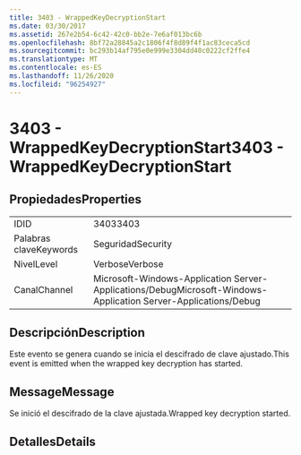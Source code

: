 ```yaml
---
title: 3403 - WrappedKeyDecryptionStart
ms.date: 03/30/2017
ms.assetid: 267e2b54-6c42-42c0-bb2e-7e6af013bc6b
ms.openlocfilehash: 8bf72a28845a2c1806f4f8d89f4f1ac83ceca5cd
ms.sourcegitcommit: bc293b14af795e0e999e3304dd40c0222cf2ffe4
ms.translationtype: MT
ms.contentlocale: es-ES
ms.lasthandoff: 11/26/2020
ms.locfileid: "96254927"
---
```

# <a name="3403---wrappedkeydecryptionstart"></a><span data-ttu-id="8c8a9-102">3403 - WrappedKeyDecryptionStart</span><span class="sxs-lookup"><span data-stu-id="8c8a9-102">3403 - WrappedKeyDecryptionStart</span></span>

## <a name="properties"></a><span data-ttu-id="8c8a9-103">Propiedades</span><span class="sxs-lookup"><span data-stu-id="8c8a9-103">Properties</span></span>  
  
|||  
|-|-|  
|<span data-ttu-id="8c8a9-104">ID</span><span class="sxs-lookup"><span data-stu-id="8c8a9-104">ID</span></span>|<span data-ttu-id="8c8a9-105">3403</span><span class="sxs-lookup"><span data-stu-id="8c8a9-105">3403</span></span>|  
|<span data-ttu-id="8c8a9-106">Palabras clave</span><span class="sxs-lookup"><span data-stu-id="8c8a9-106">Keywords</span></span>|<span data-ttu-id="8c8a9-107">Seguridad</span><span class="sxs-lookup"><span data-stu-id="8c8a9-107">Security</span></span>|  
|<span data-ttu-id="8c8a9-108">Nivel</span><span class="sxs-lookup"><span data-stu-id="8c8a9-108">Level</span></span>|<span data-ttu-id="8c8a9-109">Verbose</span><span class="sxs-lookup"><span data-stu-id="8c8a9-109">Verbose</span></span>|  
|<span data-ttu-id="8c8a9-110">Canal</span><span class="sxs-lookup"><span data-stu-id="8c8a9-110">Channel</span></span>|<span data-ttu-id="8c8a9-111">Microsoft-Windows-Application Server-Applications/Debug</span><span class="sxs-lookup"><span data-stu-id="8c8a9-111">Microsoft-Windows-Application Server-Applications/Debug</span></span>|  
  
## <a name="description"></a><span data-ttu-id="8c8a9-112">Descripción</span><span class="sxs-lookup"><span data-stu-id="8c8a9-112">Description</span></span>  

 <span data-ttu-id="8c8a9-113">Este evento se genera cuando se inicia el descifrado de clave ajustado.</span><span class="sxs-lookup"><span data-stu-id="8c8a9-113">This event is emitted when the wrapped key decryption has started.</span></span>  
  
## <a name="message"></a><span data-ttu-id="8c8a9-114">Message</span><span class="sxs-lookup"><span data-stu-id="8c8a9-114">Message</span></span>  

 <span data-ttu-id="8c8a9-115">Se inició el descifrado de la clave ajustada.</span><span class="sxs-lookup"><span data-stu-id="8c8a9-115">Wrapped key decryption started.</span></span>  
  
## <a name="details"></a><span data-ttu-id="8c8a9-116">Detalles</span><span class="sxs-lookup"><span data-stu-id="8c8a9-116">Details</span></span>
